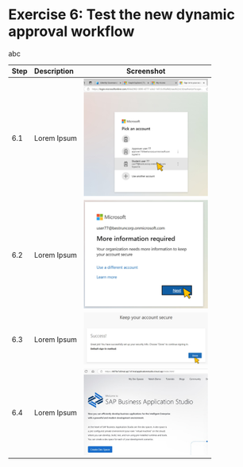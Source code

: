 # Exercise 6: Test the new dynamic approval workflow
abc

| Step   | Description     | Screenshot          |
| :----- | :-------------- | :-----------------: |
| 6.1    |Lorem Ipsum      |<a href="./img/6-1.jpg" target="_blank"><img src="./img/6-1.jpg" width="250"/></a>|
| 6.2    |Lorem Ipsum      |<a href="./img/6-2.jpg" target="_blank"><img src="./img/6-2.jpg" width="250"/></a>|
| 6.3    |Lorem Ipsum      |<a href="./img/6-3.jpg" target="_blank"><img src="./img/6-3.jpg" width="250"/></a>|
| 6.4    |Lorem Ipsum      |<a href="./img/6-4.jpg" target="_blank"><img src="./img/6-4.jpg" width="250"/></a>|
